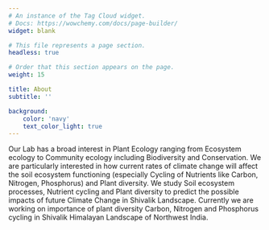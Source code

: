 ```yaml
---
# An instance of the Tag Cloud widget.
# Docs: https://wowchemy.com/docs/page-builder/
widget: blank

# This file represents a page section.
headless: true

# Order that this section appears on the page.
weight: 15

title: About
subtitle: ''

background:
    color: 'navy'
    text_color_light: true
---
```


Our Lab has a broad interest in Plant Ecology ranging from Ecosystem ecology to Community ecology including Biodiversity and Conservation. We are particularly interested in how current rates of climate change will affect the soil ecosystem functioning (especially Cycling of Nutrients like Carbon, Nitrogen, Phosphorus) and Plant diversity. We study Soil ecosystem processes, Nutrient cycling and Plant diversity to predict the possible impacts of future Climate Change in Shivalik Landscape. Currently we are working on importance of plant diversity Carbon, Nitrogen and Phosphorus cycling in Shivalik Himalayan Landscape of Northwest India.

